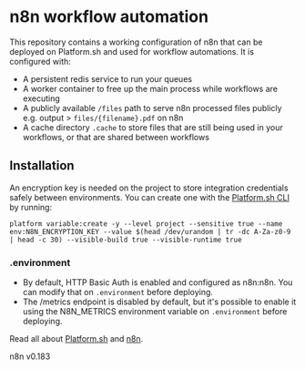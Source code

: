 # n8n workflow automation

This repository contains a working configuration of n8n that can be deployed on Platform.sh and used for workflow automations. It is 
configured with:
- A persistent redis service to run your queues
- A worker container to free up the main process while workflows are executing
- A publicly available `/files` path to serve n8n processed files publicly e.g. output > `files/{filename}.pdf` on n8n
- A cache directory `.cache` to store files that are still being used in your workflows, or that are shared between workflows

## Installation
An encryption key is needed on the project to store integration credentials safely between environments. You can create one with 
the [Platform.sh CLI](https://docs.platform.sh/gettingstarted/introduction/own-code/cli-install.html) by running:

`platform variable:create -y --level project --sensitive true --name env:N8N_ENCRYPTION_KEY --value $(head /dev/urandom | tr -dc A-Za-z0-9 | head -c 30) --visible-build true --visible-runtime true`

### .environment
- By default, HTTP Basic Auth is enabled and configured as n8n:n8n. You can modify that on `.environment` before deploying.
- The /metrics endpoint is disabled by default, but it's possible to enable it using the N8N_METRICS environment variable on 
`.environment` before deploying.

Read all about [Platform.sh](https://docs.platform.sh/) and [n8n](https://docs.n8n.io/).

n8n v0.183
